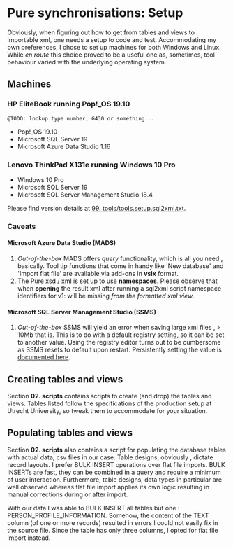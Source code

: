 # **Pure synchronisations: Setup**

Obviously, when figuring out how to get from tables and views to importable
 xml, one needs a setup to code and test. Accommodating my own preferences, I
  chose to set up machines for both Windows and Linux. While *en route* this
   choice proved to be a useful one as, sometimes, tool behaviour varied with
    the underlying operating system.
      
## Machines

### HP EliteBook running Pop!_OS 19.10
    @TODO: lookup type number, G430 or something...

- Pop!_OS 19.10
- Microsoft SQL Server 19
- Microsoft Azure Data Studio 1.16
 
### Lenovo ThinkPad X131e running Windows 10 Pro

- Windows 10 Pro
- Microsoft SQL Server 19
- Microsoft SQL Server Management Studio 18.4

Please find version details at [99. tools/tools.setup.sql2xml.txt](../00.%20setup/99.%20tools/tools.setup.sql2xml.txt).

### Caveats

#### Microsoft Azure Data Studio (MADS)

1. *Out-of-the-box* MADS offers *query* functionality, which is all you need
, basically. Tool tip functions that come in handy like 'New database' and
 'Import
 flat file' are available via add-ons in **vsix** format.
2. The Pure xsd / xml is set up to use **namespaces**. Please observe that
 when **opening** the result xml after running a sql2xml script namespace
  identifiers for v1: will be missing *from the formatted xml view*.

#### Microsoft SQL Server Management Studio (SSMS)

1. *Out-of-the-box* SSMS will yield an error when saving large xml files
, > 10Mb that is. This is to do with a default registry setting, so it can be
 set to another value. Using the registry editor turns out to be cumbersome
  as SSMS resets to default upon restart. Persistently setting the value is
   [documented here](https://developercommunity.visualstudio.com/content/problem/39940/the-registry-key-maxfilesizesupportedbylanguageser.html).

## Creating tables and views

Section **02. scripts** contains scripts to create (and drop) the tables and
 views. Tables listed follow the specifications of the production setup at
  Utrecht University, so tweak them to accommodate for your situation.
  
## Populating tables and views

Section **02. scripts** also contains a script for populating the database
 tables with actual data, csv files in our case. Table designs, obviously
 , dictate record layouts. I prefer BULK INSERT operations over flat file
  imports. BULK INSERTs are fast, they can be combined in a query and require
   a minimum of user interaction. Furthermore, table designs, data types in
    particular are well observed whereas flat file import applies its own
     logic resulting in manual corrections during or after import.
     
With our data I was able to BULK INSERT all tables but one
: PERSON_PROFILE_INFORMATION. Somehow, the content of the
 TEXT column (of one or more records) resulted in errors I could not easily
  fix in the source file. Since the table has only three columns, I opted for
   flat file import instead.

